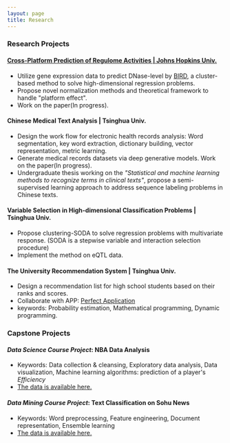 ```yaml
---
layout: page
title: Research
---
```


### Research Projects
  
#### [Cross-Platform Prediction of Regulome Activities | Johns Hopkins Univ.](/research/cross_platform)
- Utilize gene expression data to predict DNase-level by [BIRD](https://www.nature.com/articles/s41467-017-01188-x), a cluster-based method to solve high-dimensional regression problems.
- Propose novel normalization methods and theoretical framework to handle "platform effect". 
- Work on the paper(In progress).

  
#### Chinese Medical Text Analysis | Tsinghua Univ.
- Design the work flow for electronic health records analysis:  Word segmentation, key word extraction, dictionary building, vector representation, metric learning.
- Generate medical records datasets via deep generative models. Work on the paper(In progress).
- Undergraduate thesis working on the _"Statistical and machine learning methods to recognize terms in clinical texts"_, propose a semi-supervised learning approach to address sequence labeling problems in Chinese texts. 
  
#### Variable Selection in High-dimensional Classification Problems | Tsinghua Univ.
- Propose clustering-SODA to solve regression problems with multivariate response. (SODA is a stepwise variable and interaction selection procedure)
- Implement the method on eQTL data.


#### The University Recommendation System | Tsinghua Univ.
- Design a recommendation list for high school students based on their ranks and scores.
- Collaborate with APP: [Perfect Application](https://www.wmzy.com/)
- keywords: Probability estimation, Mathematical programming, Dynamic programming.


### Capstone Projects

#### _Data Science Course Project_: NBA Data Analysis
- Keywords: Data collection & cleansing, Exploratory data analysis, Data visualization, Machine learning algorithms: prediction of a player's _Efficiency_
- [The data is available here.](http://www.espn.com/nba/statistics)

#### _Data Mining Course Project_: Text Classification on Sohu News
- Keywords: Word preprocessing, Feature engineering, Document representation, Ensemble learning
- [The data is available here.](http://www.sogou.com/labs/resource/cs.php)

